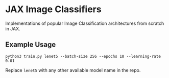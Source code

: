 # JAX Image Classifiers
Implementations of popular Image Classification architectures from scratch in JAX.


## Example Usage
```python3 train.py lenet5 --batch-size 256 --epochs 10 --learning-rate 0.01```

Replace `lenet5` with any other available model name in the repo.
